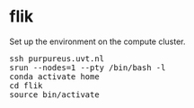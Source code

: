 # flik

Set up the environment on the compute cluster.

<pre>
ssh purpureus.uvt.nl
srun --nodes=1 --pty /bin/bash -l
conda activate home
cd flik
source bin/activate
</pre>

